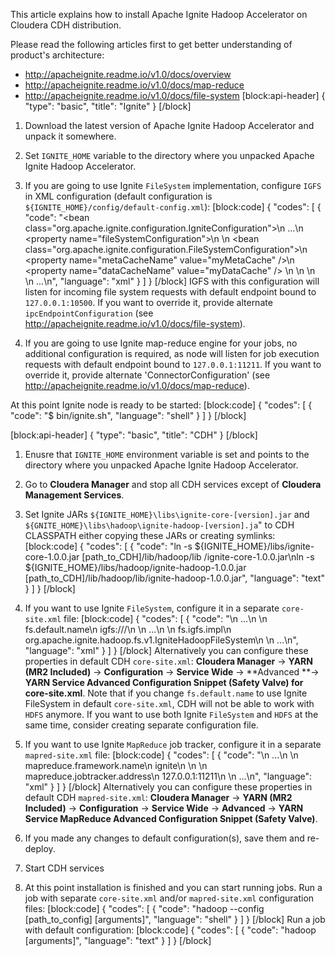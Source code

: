 This article explains how to install Apache Ignite Hadoop Accelerator on Cloudera CDH distribution.

Please read the following articles first to get better understanding of product's architecture:
* http://apacheignite.readme.io/v1.0/docs/overview
* http://apacheignite.readme.io/v1.0/docs/map-reduce
* http://apacheignite.readme.io/v1.0/docs/file-system
[block:api-header]
{
  "type": "basic",
  "title": "Ignite"
}
[/block]
1) Download the latest version of Apache Ignite Hadoop Accelerator and unpack it somewhere.

2) Set `IGNITE_HOME` variable to the directory where you unpacked Apache Ignite Hadoop Accelerator.

3) If you are going to use Ignite `FileSystem` implementation, configure `IGFS` in XML configuration (default configuration is `${IGNITE_HOME}/config/default-config.xml`):
[block:code]
{
  "codes": [
    {
      "code": "<bean class=\"org.apache.ignite.configuration.IgniteConfiguration\">\n  ...\n  <property name=\"fileSystemConfiguration\">\n    <list>\n      <bean class=\"org.apache.ignite.configuration.FileSystemConfiguration\">\n        <property name=\"metaCacheName\" value=\"myMetaCache\" />\n        <property name=\"dataCacheName\" value=\"myDataCache\" />       \n      </bean>\n    </list>    \n  </property>\n  ...\n</bean>",
      "language": "xml"
    }
  ]
}
[/block]
IGFS with this configuration will listen for incoming file system requests with default endpoint bound to `127.0.0.1:10500`. 
If you want to override it, provide alternate `ipcEndpointConfiguration`  (see http://apacheignite.readme.io/v1.0/docs/file-system).

4) If you are going to use Ignite map-reduce engine for your jobs, no additional configuration is required, as node will listen for job execution requests with default endpoint bound to `127.0.0.1:11211`. 
If you want to override it, provide alternate 'ConnectorConfiguration' (see http://apacheignite.readme.io/v1.0/docs/map-reduce).

At this point Ignite node is ready to be started:
[block:code]
{
  "codes": [
    {
      "code": "$ bin/ignite.sh",
      "language": "shell"
    }
  ]
}
[/block]

[block:api-header]
{
  "type": "basic",
  "title": "CDH"
}
[/block]
1) Enusre that `IGNITE_HOME` environment variable is set and points to the directory where you unpacked Apache Ignite Hadoop Accelerator.

2) Go to **Cloudera Manager** and stop all CDH services except of **Cloudera Management Services**.

3) Set Ignite JARs `${IGNITE_HOME}\libs\ignite-core-[version].jar` and `${GNITE_HOME}\libs\hadoop\ignite-hadoop-[version].ja`" to CDH CLASSPATH either copying these JARs or creating symlinks:
[block:code]
{
  "codes": [
    {
      "code": "ln -s ${IGNITE_HOME}/libs/ignite-core-1.0.0.jar [path_to_CDH]/lib/hadoop/lib /ignite-core-1.0.0.jar\nln -s ${IGNITE_HOME}/libs/hadoop/ignite-hadoop-1.0.0.jar [path_to_CDH]/lib/hadoop/lib/ignite-hadoop-1.0.0.jar",
      "language": "text"
    }
  ]
}
[/block]
4) If you want to use Ignite `FileSystem`, configure it in a separate `core-site.xml` file:
[block:code]
{
  "codes": [
    {
      "code": "<configuration>\n  ...\n  <property>\n    <name>fs.default.name</name>\n    <value>igfs:///</value>\n  </property>\n  ...\n  <property>\n    <name>fs.igfs.impl</name>\n    <value>org.apache.ignite.hadoop.fs.v1.IgniteHadoopFileSystem</value>\n  </property>  \n  ...\n</configuration>",
      "language": "xml"
    }
  ]
}
[/block]
Alternatively you can configure these properties in default CDH `core-site.xml`: **Cloudera Manager** -> **YARN (MR2 Included)** -> **Configuration** -> **Service Wide** -> **Advanced **-> **YARN Service Advanced Configuration Snippet (Safety Valve) for core-site.xml**.
Note that if you change `fs.default.name` to use Ignite FileSystem in default `core-site.xml`, CDH will not be able to work with `HDFS` anymore. If you want to use both Ignite `FileSystem` and `HDFS` at the same time, consider creating separate configuration file.

5) If you want to use Ignite `MapReduce` job tracker, configure it in a separate `mapred-site.xml` file:
[block:code]
{
  "codes": [
    {
      "code": "<configuration>\n  ...\n  <property>\n    <name>mapreduce.framework.name</name>\n    <value>ignite</value>\n  </property>\n  <property>\n    <name>mapreduce.jobtracker.address</name>\n    <value>127.0.0.1:11211</value>\n  </property>\n  ...\n</configuration>",
      "language": "xml"
    }
  ]
}
[/block]
Alternatively you can configure these properties in default CDH `mapred-site.xml`: **Cloudera Manager** -> **YARN (MR2 Included)** -> **Configuration** -> **Service Wide** -> **Advanced** -> **YARN Service MapReduce Advanced Configuration Snippet (Safety Valve)**.

6) If you made any changes to default configuration(s), save them and re-deploy.

7) Start CDH services

8) At this point installation is finished and you can start running jobs. 
Run a job with separate `core-site.xml` and/or `mapred-site.xml` configuration files:
[block:code]
{
  "codes": [
    {
      "code": "hadoop --config [path_to_config] [arguments]",
      "language": "shell"
    }
  ]
}
[/block]
Run a job with default configuration:
[block:code]
{
  "codes": [
    {
      "code": "hadoop [arguments]",
      "language": "text"
    }
  ]
}
[/block]